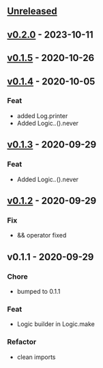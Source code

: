 <a name="unreleased"></a>
## [Unreleased]


<a name="v0.2.0"></a>
## [v0.2.0] - 2023-10-11

<a name="v0.1.5"></a>
## [v0.1.5] - 2020-10-26

<a name="v0.1.4"></a>
## [v0.1.4] - 2020-10-05
### Feat
- added Log.printer
- Added Logic._._().never


<a name="v0.1.3"></a>
## [v0.1.3] - 2020-09-29
### Feat
- Added Logic._._().never


<a name="v0.1.2"></a>
## [v0.1.2] - 2020-09-29
### Fix
- && operator fixed


<a name="v0.1.1"></a>
## v0.1.1 - 2020-09-29
### Chore
- bumped to 0.1.1

### Feat
- Logic builder in Logic.make

### Refactor
- clean imports


[Unreleased]: https://github.com/ohmrun/stx_test/compare/v0.2.0...HEAD
[v0.2.0]: https://github.com/ohmrun/stx_test/compare/v0.1.5...v0.2.0
[v0.1.5]: https://github.com/ohmrun/stx_test/compare/v0.1.4...v0.1.5
[v0.1.4]: https://github.com/ohmrun/stx_test/compare/v0.1.3...v0.1.4
[v0.1.3]: https://github.com/ohmrun/stx_test/compare/v0.1.2...v0.1.3
[v0.1.2]: https://github.com/ohmrun/stx_test/compare/v0.1.1...v0.1.2
